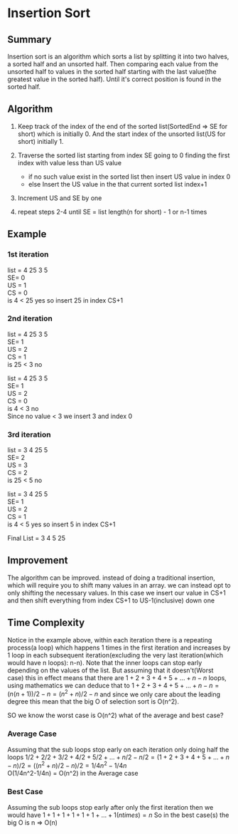 # Insertion Sort

## Summary

Insertion sort is an algorithm which sorts a list by splitting it into two halves,
a sorted half and an unsorted half. Then comparing each value from the unsorted half to values in the sorted half starting with the last value(the greatest value in the sorted half). Until it's correct position is found in the sorted half.

## Algorithm

1. Keep track of the index of the end of the sorted list(SortedEnd => SE for short) which is initially 0. And the start index of the unsorted list(US for short) initially 1.

2. Traverse the sorted list starting from index SE going to 0 finding the first index with value less than US value

   - if no such value exist in the sorted list then insert US value in index 0
   - else Insert the US value in the that current sorted list index+1

3. Increment US and SE by one

4. repeat steps 2-4 until SE = list length(n for short) - 1 or n-1 times

## Example

### 1st iteration

list = 4 25 3 5  
SE= 0  
US = 1  
CS = 0  
is 4 < 25 yes so insert 25 in index CS+1

### 2nd iteration

list = 4 25 3 5  
SE= 1  
US = 2  
CS = 1  
is 25 < 3 no

list = 4 25 3 5  
SE= 1  
US = 2  
CS = 0  
is 4 < 3 no  
Since no value < 3 we insert 3 and index 0

### 3rd iteration

list = 3 4 25 5  
SE= 2  
US = 3  
CS = 2  
is 25 < 5 no

list = 3 4 25 5  
SE= 1  
US = 2  
CS = 1  
is 4 < 5 yes so insert 5 in index CS+1

Final List = 3 4 5 25

## Improvement

The algorithm can be improved.
instead of doing a traditional insertion, which will require you to shift many values in an array. we can instead opt to only shifting the necessary values. In this case we insert our value in CS+1 and then shift everything from index CS+1 to US-1(inclusive) down one

## Time Complexity

Notice in the example above, within each iteration there is a repeating process(a loop) which happens 1 times in the first iteration and increases by 1 loop in each subsequent iteration(excluding the very last iteration(which would have n loops): n-n). Note that the inner loops can stop early depending on the values of the list.
But assuming that it doesn't(Worst case) this in effect means that there are $1+2+3+4+5+...+n-n$ loops, using mathematics we can deduce that to
$1+2+3+4+5+...+n-n = (n(n+1))/2-n = (n^2+n)/2-n$
and since we only care about the leading degree this mean that the big O of selection sort is O(n^2).

SO we know the worst case is O(n^2) what of the average and best case?

### Average Case

Assuming that the sub loops stop early on each iteration only doing half the loops $1/2+2/2+3/2+4/2+5/2+...+n/2-n/2 = (1+2+3+4+5+...+n-n)/2 = ((n^2+n)/2-n)/2 = 1/4n^2-1/4n$  
O(1/4n^2-1/4n) = O(n^2) in the Average case

### Best Case

Assuming the sub loops stop early after only the first iteration then we would have $1+1+1+1+1+1+...+1(n times) = n$ So in the best case(s) the big O is n => O(n)
